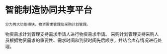 # 智能制造协同共享平台
    分为两大功能模块，物资需求管理及采购计划管理。
物资需求计划管理支持需求申请人进行物资需求申请。
采购计划管理支持采购人员根据物资需求的重要性、需求时间和到货时间先后顺序，并结合库存情况进行处理。
